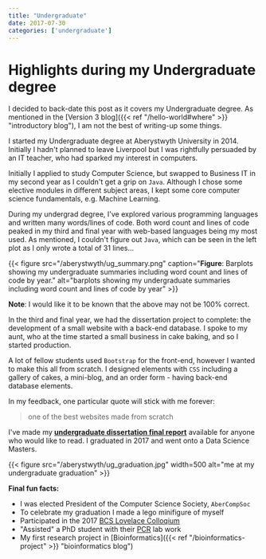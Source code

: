 ```yaml
---
title: "Undergraduate"
date: 2017-07-30
categories: ['undergraduate']
---
```


# Highlights during my Undergraduate degree

I decided to back-date this post as it covers my Undergraduate degree.
As mentioned in the [Version 3 blog]({{< ref "/hello-world#where" >}} "introductory blog"), I am not the best of writing-up some things.

I started my Undergraduate degree at Aberystwyth University in 2014. Initially I hadn't planned to leave Liverpool but I was rightfully persuaded by an IT teacher, who had sparked my interest in computers.

Initially I applied to study Computer Science, but swapped to Business IT in my second year as I couldn't get a grip on `Java`.
Although I chose some elective modules in different subject areas, I kept some core computer science fundamentals, e.g. Machine Learning.

During my undergrad degree, I've explored various programming languages and written many words/lines of code.
Both word count and lines of code peaked in my third and final year with web-based languages being my most used.
As mentioned, I couldn't figure out `Java`, which can be seen in the left plot as I only wrote a total of 31 lines...

{{< figure src="/aberystwyth/ug_summary.png" caption="**Figure**: Barplots showing my undergraduate summaries including word count and lines of code by year." alt="barplots showing my undergraduate summaries including word count and lines of code by year" >}}

**Note**: I would like it to be known that the above may not be 100% correct.

In the third and final year, we had the dissertation project to complete: the development of a small website with a back-end database.
I spoke to my aunt, who at the time started a small business in cake baking, and so I started production.

A lot of fellow students used `Bootstrap` for the front-end, however I wanted to make this all from scratch.
I designed elements with `CSS` including a gallery of cakes, a mini-blog, and an order form - having back-end database elements.

In my feedback, one particular quote will stick with me forever:
> one of the best websites made from scratch

I've made my [**undergraduate dissertation final report**](https://github.com/sap218/misc/blob/master/undergraduate_dissertation.pdf "undergraduate dissertation") available for anyone who would like to read.
I graduated in 2017 and went onto a Data Science Masters.

{{< figure src="/aberystwyth/ug_graduation.jpg" width=500 alt="me at my undergraduate graduation" >}}

**Final fun facts:**
+ I was elected President of the Computer Science Society, `AberCompSoc`
+ To celebrate my graduation I made a lego minifigure of myself
+ Participated in the 2017 [BCS Lovelace Colloqium](https://github.com/sap218/misc/blob/master/lovelace_poster_2017.pdf "BCS Lovalace Colloqium 2017 poster")
+ "Assisted" a PhD student with their [PCR](https://twitter.com/sap218/status/910070653419704320 "my tweet with a video of lab work") lab work 
+ My first research project in [Bioinformatics]({{< ref "/bioinformatics-project" >}} "bioinformatics blog")